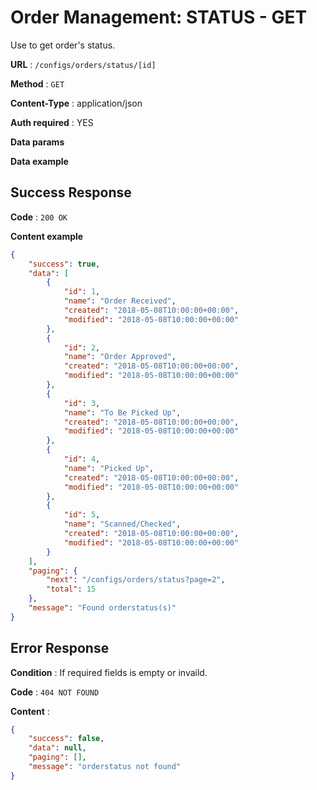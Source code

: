 # Order Management: STATUS - GET

Use to get order's status.

**URL** : `/configs/orders/status/[id]`

**Method** : `GET`

**Content-Type** : application/json

**Auth required** : YES

**Data params**

**Data example**

## Success Response

**Code** : `200 OK`

**Content example**

```json
{
    "success": true,
    "data": [
        {
            "id": 1,
            "name": "Order Received",
            "created": "2018-05-08T10:00:00+00:00",
            "modified": "2018-05-08T10:00:00+00:00"
        },
        {
            "id": 2,
            "name": "Order Approved",
            "created": "2018-05-08T10:00:00+00:00",
            "modified": "2018-05-08T10:00:00+00:00"
        },
        {
            "id": 3,
            "name": "To Be Picked Up",
            "created": "2018-05-08T10:00:00+00:00",
            "modified": "2018-05-08T10:00:00+00:00"
        },
        {
            "id": 4,
            "name": "Picked Up",
            "created": "2018-05-08T10:00:00+00:00",
            "modified": "2018-05-08T10:00:00+00:00"
        },
        {
            "id": 5,
            "name": "Scanned/Checked",
            "created": "2018-05-08T10:00:00+00:00",
            "modified": "2018-05-08T10:00:00+00:00"
        }
    ],
    "paging": {
        "next": "/configs/orders/status?page=2",
        "total": 15
    },
    "message": "Found orderstatus(s)"
}
```

## Error Response

**Condition** : If required fields is empty or invaild.

**Code** : `404 NOT FOUND`

**Content** :

```json
{
    "success": false,
    "data": null,
    "paging": [],
    "message": "orderstatus not found"
}
```